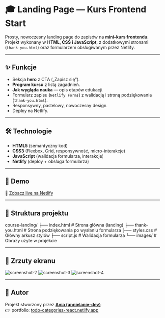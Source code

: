 # 🎓 Landing Page — Kurs Frontend Start

Prosty, nowoczesny landing page do zapisów na **mini–kurs frontendu**.  
Projekt wykonany w **HTML, CSS i JavaScript**, z dodatkowymi stronami (`thank-you.html`) oraz formularzem obsługiwanym przez Netlify.

---

## ✨ Funkcje
- Sekcja **hero** z CTA („Zapisz się”).
- **Program kursu** z listą zagadnień.
- **Jak wygląda nauka** — opis etapów edukacji.
- Formularz zapisu (`Netlify Forms`) z walidacją i stroną podziękowania (`thank-you.html`).
- Responsywny, pastelowy, nowoczesny design.
- Deploy na Netlify.

---

## 🛠️ Technologie
- **HTML5** (semantyczny kod)
- **CSS3** (Flexbox, Grid, responsywność, micro-interakcje)
- **JavaScript** (walidacja formularza, interakcje)
- **Netlify** (deploy + obsługa formularza)

---

## 🚀 Demo
🔗 [Zobacz live na Netlify](https://frontend-start.netlify.app/)

---

## 📂 Struktura projektu
course-landing/
├── index.html # Strona główna (landing)
├── thank-you.html # Strona podziękowania po wysłaniu formularza
├── styles.css # Główny arkusz stylów
├── script.js # Walidacja formularza
└── images/ # Obrazy użyte w projekcie

---

## 📸 Zrzuty ekranu
![screenshot-2](https://github.com/user-attachments/assets/506892f8-9f17-4345-8d99-d5da7d4542a6)
![screenshot-3](https://github.com/user-attachments/assets/c379f57f-68f5-41f2-b238-161148a1bfe2)
![screenshot-4](https://github.com/user-attachments/assets/9b655831-8af3-4d54-a660-448f6c2195c2)

---

## 📌 Autor
Projekt stworzony przez **[Ania (annielanie-dev)](https://github.com/annielanie-dev)**  
👉 portfolio: [todo-categories-react.netlify.app](https://todo-categories-react.netlify.app) 
